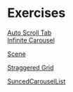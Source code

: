 # Exercises

[Auto Scroll Tab](https://github.com/GU1984/SwiftUI/tree/main/Exercises/AutoScrollTab) <br>
[Infinite Carousel](https://github.com/GU1984/SwiftUI/tree/main/Exercises/Infinite%20Carousel)

[Scene](https://github.com/GU1984/SwiftUI/tree/main/Exercises/Scene)

[Straggered Grid](https://github.com/GU1984/SwiftUI/tree/main/Exercises/StraggeredGridApp)

[SuncedCarouselList](https://github.com/GU1984/SwiftUI/tree/main/Exercises/SuncedCarouselList)
